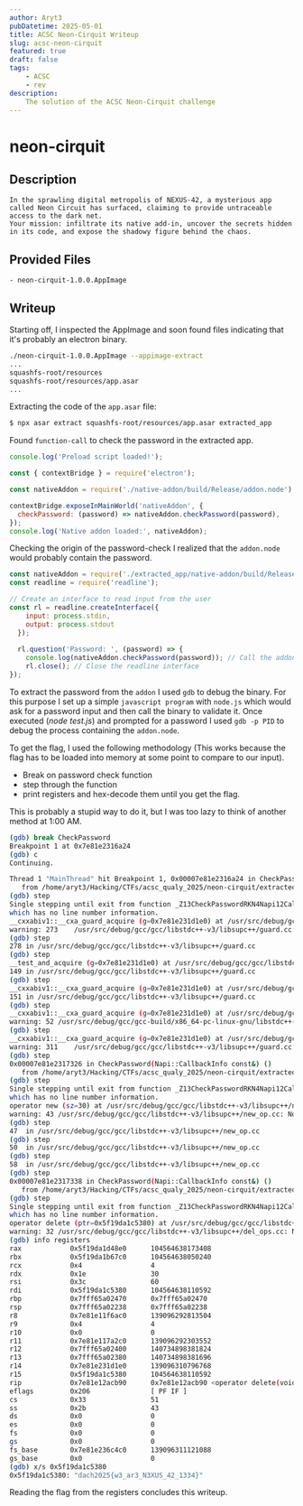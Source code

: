 ```yaml
---
author: Aryt3
pubDatetime: 2025-05-01
title: ACSC Neon-Cirquit Writeup
slug: acsc-neon-cirquit
featured: true
draft: false
tags:
    - ACSC
    - rev
description:
    The solution of the ACSC Neon-Cirquit challenge
---
```


# neon-cirquit 

## Description
```
In the sprawling digital metropolis of NEXUS-42, a mysterious app called Neon Circuit has surfaced, claiming to provide untraceable access to the dark net. 
Your mission: infiltrate its native add-in, uncover the secrets hidden in its code, and expose the shadowy figure behind the chaos.
```

## Provided Files
```
- neon-cirquit-1.0.0.AppImage
```

## Writeup

Starting off, I inspected the AppImage and soon found files indicating that it's probably an electron binary. <br/>
```sh
./neon-cirquit-1.0.0.AppImage --appimage-extract
...
squashfs-root/resources
squashfs-root/resources/app.asar
...
```

Extracting the code of the `app.asar` file: <br/>
```sh
$ npx asar extract squashfs-root/resources/app.asar extracted_app
```

Found `function-call` to check the password in the extracted app.
```js
console.log('Preload script loaded!');

const { contextBridge } = require('electron');

const nativeAddon = require('./native-addon/build/Release/addon.node');

contextBridge.exposeInMainWorld('nativeAddon', {
  checkPassword: (password) => nativeAddon.checkPassword(password),
});
console.log('Native addon loaded:', nativeAddon);
```

Checking the origin of the password-check I realized that the `addon.node` would probably contain the password. <br/>
```js
const nativeAddon = require('./extracted_app/native-addon/build/Release/addon.node');
const readline = require('readline');

// Create an interface to read input from the user
const rl = readline.createInterface({
    input: process.stdin,
    output: process.stdout
  });
  
  rl.question('Password: ', (password) => {
    console.log(nativeAddon.checkPassword(password)); // Call the addon function
    rl.close(); // Close the readline interface
});
```

To extract the password from the `addon` I used `gdb` to debug the binary. 
For this purpose I set up a simple `javascript program` with `node.js` which would ask for a password input and then call the binary to validate it. 
Once executed (*node test.js*) and prompted for a password I used `gdb -p PID` to debug the process containing the `addon.node`. <br/>

To get the flag, I used the following methodology (This works because the flag has to be loaded into memory at some point to compare to our input). <br/> 
- Break on password check function <br/>
- step through the function <br/>
- print registers and hex-decode them until you get the flag. <br/>

This is probably a stupid way to do it, but I was too lazy to think of another method at 1:00 AM. <br/>
```sh
(gdb) break CheckPassword
Breakpoint 1 at 0x7e81e2316a24
(gdb) c
Continuing.

Thread 1 "MainThread" hit Breakpoint 1, 0x00007e81e2316a24 in CheckPassword(Napi::CallbackInfo const&) ()
   from /home/aryt3/Hacking/CTFs/acsc_qualy_2025/neon-cirquit/extracted_app/native-addon/build/Release/addon.node
(gdb) step
Single stepping until exit from function _Z13CheckPasswordRKN4Napi12CallbackInfoE,
which has no line number information.
__cxxabiv1::__cxa_guard_acquire (g=0x7e81e231d1e0) at /usr/src/debug/gcc/gcc/libstdc++-v3/libsupc++/guard.cc:273
warning: 273	/usr/src/debug/gcc/gcc/libstdc++-v3/libsupc++/guard.cc: No such file or directory
(gdb) step
278	in /usr/src/debug/gcc/gcc/libstdc++-v3/libsupc++/guard.cc
(gdb) step
__test_and_acquire (g=0x7e81e231d1e0) at /usr/src/debug/gcc/gcc/libstdc++-v3/libsupc++/guard.cc:149
149	in /usr/src/debug/gcc/gcc/libstdc++-v3/libsupc++/guard.cc
(gdb) step
__cxxabiv1::__cxa_guard_acquire (g=0x7e81e231d1e0) at /usr/src/debug/gcc/gcc/libstdc++-v3/libsupc++/guard.cc:151
151	in /usr/src/debug/gcc/gcc/libstdc++-v3/libsupc++/guard.cc
(gdb) step
__cxxabiv1::__cxa_guard_acquire (g=0x7e81e231d1e0) at /usr/src/debug/gcc/gcc-build/x86_64-pc-linux-gnu/libstdc++-v3/include/ext/atomicity.h:52
warning: 52	/usr/src/debug/gcc/gcc-build/x86_64-pc-linux-gnu/libstdc++-v3/include/ext/atomicity.h: No such file or directory
(gdb) step
__cxxabiv1::__cxa_guard_acquire (g=0x7e81e231d1e0) at /usr/src/debug/gcc/gcc/libstdc++-v3/libsupc++/guard.cc:311
warning: 311	/usr/src/debug/gcc/gcc/libstdc++-v3/libsupc++/guard.cc: No such file or directory
(gdb) step
0x00007e81e2317326 in CheckPassword(Napi::CallbackInfo const&) ()
   from /home/aryt3/Hacking/CTFs/acsc_qualy_2025/neon-cirquit/extracted_app/native-addon/build/Release/addon.node
(gdb) step
Single stepping until exit from function _Z13CheckPasswordRKN4Napi12CallbackInfoE,
which has no line number information.
operator new (sz=30) at /usr/src/debug/gcc/gcc/libstdc++-v3/libsupc++/new_op.cc:43
warning: 43	/usr/src/debug/gcc/gcc/libstdc++-v3/libsupc++/new_op.cc: No such file or directory
(gdb) step
47	in /usr/src/debug/gcc/gcc/libstdc++-v3/libsupc++/new_op.cc
(gdb) step
50	in /usr/src/debug/gcc/gcc/libstdc++-v3/libsupc++/new_op.cc
(gdb) step
58	in /usr/src/debug/gcc/gcc/libstdc++-v3/libsupc++/new_op.cc
(gdb) step
0x00007e81e2317338 in CheckPassword(Napi::CallbackInfo const&) ()
   from /home/aryt3/Hacking/CTFs/acsc_qualy_2025/neon-cirquit/extracted_app/native-addon/build/Release/addon.node
(gdb) step
Single stepping until exit from function _Z13CheckPasswordRKN4Napi12CallbackInfoE,
which has no line number information.
operator delete (ptr=0x5f19da1c5380) at /usr/src/debug/gcc/gcc/libstdc++-v3/libsupc++/del_ops.cc:32
warning: 32	/usr/src/debug/gcc/gcc/libstdc++-v3/libsupc++/del_ops.cc: No such file or directory
(gdb) info registers
rax            0x5f19da1d48e0      104564638173408
rbx            0x5f19da1b67c0      104564638050240
rcx            0x4                 4
rdx            0x1e                30
rsi            0x3c                60
rdi            0x5f19da1c5380      104564638110592
rbp            0x7fff65a02470      0x7fff65a02470
rsp            0x7fff65a02238      0x7fff65a02238
r8             0x7e81e11f6ac0      139096292813504
r9             0x4                 4
r10            0x0                 0
r11            0x7e81e117a2c0      139096292303552
r12            0x7fff65a02400      140734898381824
r13            0x7fff65a02380      140734898381696
r14            0x7e81e231d1e0      139096310796768
r15            0x5f19da1c5380      104564638110592
rip            0x7e81e12acb90      0x7e81e12acb90 <operator delete(void*, unsigned long)>
eflags         0x206               [ PF IF ]
cs             0x33                51
ss             0x2b                43
ds             0x0                 0
es             0x0                 0
fs             0x0                 0
gs             0x0                 0
fs_base        0x7e81e236c4c0      139096311121088
gs_base        0x0                 0
(gdb) x/s 0x5f19da1c5380
0x5f19da1c5380:	"dach2025{w3_ar3_N3XUS_42_1334}"
```

Reading the flag from the registers concludes this writeup. 